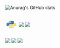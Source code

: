 

![Anurag's GitHub stats](https://github-readme-stats.vercel.app/api?username=lipfpp&show_icons=true&theme=dark)

<div style="display: inline_block"><br>
  <img align="center" alt="Rafa-Python" height="30" width="40" src="https://raw.githubusercontent.com/devicons/devicon/master/icons/python/python-original.svg">
  <img align="center" src="https://img.shields.io/badge/Shell_Script-121011?style=for-the-badge&logo=gnu-bash&logoColor=white target="_blank"></a>
  <img align="center" src="https://img.shields.io/badge/R-276DC3?style=for-the-badge&logo=r&logoColor=white target="_blank"></a>
</div>

 ##

<div> 
  <img src=https://img.shields.io/badge/Slack-4A154B?style=for-the-badge&logo=slack&logoColor=white target="_blank"></a>
  <a href="https://www.instagram.com/lipfp" target="_blank"><img src="https://img.shields.io/badge/-Instagram-%23E4405F?style=for-the-badge&logo=instagram&logoColor=white" target="_blank"></a>
  <a href="https://www.linkedin.com/in/felipe-furtado-pinho-a2443ba3" target="_blank"><img src="https://img.shields.io/badge/-LinkedIn-%230077B5?style=for-the-badge&logo=linkedin&logoColor=white" target="_blank"></a> 

